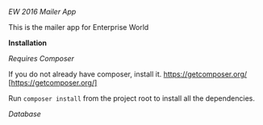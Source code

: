 _EW 2016 Mailer App_


This is the mailer app for Enterprise World

__Installation__

_Requires Composer_

If you do not already have composer, install it.
https://getcomposer.org/ [https://getcomposer.org/]

Run ```composer install``` from the project root to install all the
dependencies.


_Database_




